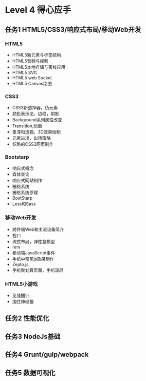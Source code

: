 # Level 4  得心应手
## 任务1 HTML5/CSS3/响应式布局/移动Web开发
### HTML5
+ HTML5新元素与标签结构
+ HTML5音频与视频
+ HTML5本地存储与离线应用
+ HTML5 SVG
+ HTML5 web Socket
+ HTML5 Canvas绘图

### CSS3
+ CSS3新选择器，伪元素
+ 颜色表示法，边框，阴影
+ Background系列属性改变
+ Transition,动画
+ 景深和透视，3D效果绘制
+ 元素进场，出场策略
+ 炫酷的CSS3网页制作

### Bootstarp
+ 响应式概念
+ 媒体查询
+ 响应式网站制作
+ 栅格系统
+ 栅格系统原理
+ BootStarp
+ Less和Sass

### 移动Web开发
+ 跨终端Web和主流设备简介
+ 视口
+ 流式布局，弹性盒模型
+ rem
+ 移动端JavaScript事件
+ 手机中常见js效果制作
+ Zepto.js
+ 手机聚划算页面，手机滚屏

### HTML5小游戏
+ 见缝插针
+ 围住神经猫

## 任务2 性能优化


## 任务3 NodeJs基础		

## 任务4 Grunt/gulp/webpack

## 任务5 数据可视化
